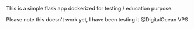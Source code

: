 This is a simple flask app dockerized for testing / education purpose.

Please note this doesn't work yet, I have been testing it @DigitalOcean VPS
